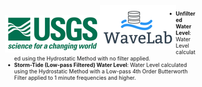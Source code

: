 <img src="./images/usgs.png" style=" padding-top: 26px; float: left"/>
<img src="./images/WaveLab Logo.png" style="float: left"/>

- <b>Unfiltered Water Level</b>: Water Level calculated using the Hydrostatic Method with no filter applied.
- <b>Storm-Tide (Low-pass Filtered) Water Level</b>: Water Level calculated using the Hydrostatic Method with a Low-pass 4th Order Butterworth Filter applied to 1 minute frequencies and higher.


```python

```
